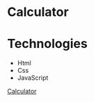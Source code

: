 # Calculator
# Technologies
  - Html
  - Css
  - JavaScript
    
[Calculator](https://denwer11.github.io/calc/)
